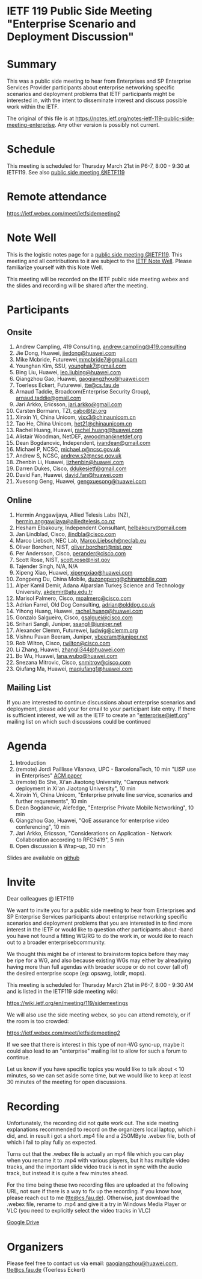 # IETF 119 Public Side Meeting "Enterprise Scenario and Deployment Discussion"

# Summary

This was a public side meeting to hear from Enterprises and SP Enterprise Services Provider participants about enterprise networking specific scenarios and deployment problems that IETF participants might be interested in, with the intent to disseminate interest and discuss possible work within the IETF. 

The original of this file is at https://notes.ietf.org/notes-ietf-119-public-side-meeting-enterprise.
Any other version is possibly not current.

# Schedule

This meeting is scheduled for Thursday March 21st in P6-7, 8:00 - 9:30 at IETF119. See also [public side meeting @IETF119](https://wiki.ietf.org/en/meeting/119/sidemeetings)

# Remote attendance

https://ietf.webex.com/meet/ietfsidemeeting2

# Note Well

This is the logistic notes page for a [public side meeting @IETF119](https://wiki.ietf.org/en/meeting/119/sidemeetings). This meeting and all contributions to it are subject to the [IETF Note Well](https://www.ietf.org/about/note-well/). Please familiarize yourself with this Note Well.

This meeting will be recorded on the IETF public side meeting webex and the slides and recording will be shared after the meeting.

# Participants

## Onsite

1. Andrew Campling, 419 Consulting, <andrew.campling@419.consulting>
2. Jie Dong, Huawei, <jiedong@huawei.com>
3. Mike Mcbride, Futurewei,<mmcbride7@gmail.com>
4. Younghan Kim, SSU, <younghak7@gmail.com>
5. Bing Liu, Huawei, <leo.liubing@huawei.com>
6. Qiangzhou Gao, Huawei, <gaoqiangzhou@huawei.com>
7. Toerless Eckert, Futurewei, <tte@cs.fau.de>
8. Arnaud Taddie, Broadcom(Enterprise Security Group), <arnaud.taddie@gmail.com>
9. Jari Arkko, Ericsson, <jari.arkko@gmail.com>
10. Carsten Bormann, TZI, <cabo@tzi.org>
11. Xinxin Yi, China Unicom, <yixx3@chinaunicom.cn>
12. Tao He, China Unicom, <het21@chinaunicom.cn>
13. Rachel Huang, Huawei, <rachel.huang@huawei.com>
14. Alistair Woodman, NetDEF, <awoodman@netdef.org>
15. Dean Bogdanovic, Independent, <ivandean@gmail.com>
16. Michael P, NCSC, <michael.p@ncsc.gov.uk>
17. Andrew S, NCSC, <andrew.s2@ncsc.gov.uk>
18. Zhenbin Li, Huawei, <lizhenbin@huawei.com>
19. Darren Dukes, Cisco, <ddukesietf@gmail.com>
20. David Fan, Huawei, <david.fan@huawei.com>
21. Xuesong Geng, Huawei, <gengxuesong@huawei.com>

## Online 

1. Hermin Anggawijaya, Allied Telesis Labs (NZ), <hermin.anggawijaya@alliedtelesis.co.nz>
2. Hesham Elbakoury, Independent Consultant, <helbakoury@gmail.com>
3. Jan Lindblad, Cisco, <jlindbla@cisco.com>
4. Marco Liebsch, NEC Lab, <Marco.Liebsch@neclab.eu>
5. Oliver Borchert, NIST, <oliver.borchert@nist.gov>
6. Per Andersson, Cisco, <perander@cisco.com>
7. Scott Rose, NIST, <scott.rose@nist.gov>
8. Tajender Singh, N/A, N/A
9. Xipeng Xiao, Huawei, <xipengxiao@huawei.com>
10. Zongpeng Du, China Mobile, <duzongpeng@chinamobile.com>
11. Alper Kamil Demir, Adana Alparslan Turkeş Science and Technology University, <akdemir@atu.edu.tr>
12. Marisol Palmero, Cisco, <mpalmero@cisco.com>
13. Adrian Farrel, Old Dog Consulting, <adrian@olddog.co.uk>
14. Yihong Huang, Huawei, <rachel.huang@huawei.com>
15. Gonzalo Salgueiro, Cisco, <gsalguei@cisco.com>
16. Srihari Sangli, Juniper, <ssangli@juniper.net>
17. Alexander Clemm, Futurewei, <ludwig@clemm.org>
18. Vishnu Pavan Beeram, Juniper, <vbeeram@juniper.net>
19. Rob Wilton, Cisco, <rwilton@cisco.com>
20. Li Zhang, Huawei, <zhangli344@huawei.com>
21. Bo Wu, Huawei, <lana.wubo@huawei.com>
22. Snezana Mitrovic, Cisco, <snmitrov@cisco.com>
23. Qiufang Ma, Huawei, <maqiufang1@huawei.com>


## Mailing List

If you are interested to continue discussions about enterprise scenarios and deployment, please add your for email to your participant liste entry. If there is sufficient interest, we will as the IETF to create an "enterprise@ietf.org" mailing list on which such discussions could be continued

# Agenda

1. Introduction
2. (remote) Jordi Paillisse Vilanova, UPC - BarcelonaTech, 10 min
    "LISP use in Enterprises" [ACM paper](https://arxiv.org/pdf/2010.15236.pdf)
3. (remote) Bo She, Xi'an Jiaotong University, "Campus network deployment in Xi'an Jiaotong University", 10 min
4. Xinxin Yi, China Unicom, "Enterprise private line service, scenarios and further requrements", 10 min
5. Dean Bogdanovic, Alefedge, "Enterprise Private Mobile Networking", 10 min
6. Qiangzhou Gao, Huawei, "QoE assurance for enterprise video conferencing", 10 min
7. Jari Arkko, Ericsson, "Considerations on Application - Network Collaboration according to RFC9419", 5 min
8. Open discussion & Wrap-up, 30 min

Slides are available on [github](https://github.com/qzhgao/Enterprise-Network/tree/main/ietf119-side-meeting)

# Invite

Dear colleagues @ IETF119

We want to invite you for a  public side meeting to hear from Enterprises and SP Enterprise Services participants about enterprise networking specific scenarios and deployment problems that you are interested in to find more interest in the IETF or would like to question other participants about -band you have not found a fitting WG/RG to do the work in, or would ike to reach out to a broader enterprisebcommunity.

We thought this might be of interest to brainstorm topics before they may be ripe for a WG, and also because existing WGs may either by alreadying having more than full agendas with broader scope or do not cover (all of) the desired enterprise scope (eg: opsawg, iotdir, mops).

This meeting is scheduled for Thursday March 21st in P6-7, 8:00 - 9:30 AM and is listed in the IETF119 side
meeting wiki:

   https://wiki.ietf.org/en/meeting/119/sidemeetings

We will also use the side meeting webex, so you can attend remotely, or if the room is too crowded:

   https://ietf.webex.com/meet/ietfsidemeeting2

If we see that there is interest in this type of non-WG sync-up, maybe it could also lead to an "enterprise" mailing list to allow for such a forum to continue.

Let us know if you have specific topics you would like to talk about < 10 minutes, so we can set aside
some time, but we would like to keep at least 30 minutes of the meeting for open discussions.

# Recording

Unfortunately, the recording did not quite work out. The side meeting explanations recommended to record on the organizers local laptop, which i did, and. in result i got a short .mp4 file and a 250MByte .webex file, both of which i fail to play fully as expected.

Turns out that the .webex file is actually an mp4 file which you can play when you rename it to .mp4 with various players, but it has multiple video tracks, and the important slide video track is not in sync with the audio track, but instead it is quite a few minutes ahead. 

For the time being these two recording files are uploaded at the following URL, not sure if there is a way to fix up the recording. If you know how, please reach out to me (tte@cs.fau.de). Otherwise, just download the .webex file, rename to .mp4 and give it a try in Windows Media Player or VLC (you need to explicitly select the video tracks in VLC)

[Google Drive](https://drive.google.com/drive/folders/1uPJi7eVxmcvDrLr48PBrFgH__zc1LN0b?usp=sharing)

# Organizers

Please feel free to contact us via email:  gaoqiangzhou@huawei.com, tte@cs.fau.de (Toerless Eckert)
